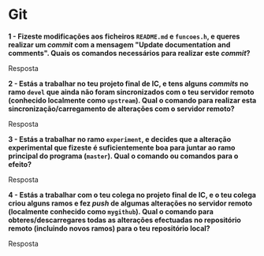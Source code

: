 # Git

**1 - Fizeste modificações aos ficheiros `README.md` e `funcoes.h`, e queres
realizar um _commit_ com a mensagem "Update documentation and comments". Quais
os comandos necessários para realizar este _commit_?**

Resposta

**2 - Estás a trabalhar no teu projeto final de IC, e tens alguns _commits_ no
ramo `devel` que ainda não foram sincronizados com o teu servidor remoto
(conhecido localmente como `upstream`). Qual o comando para realizar esta
sincronização/carregamento de alterações com o servidor remoto?**

Resposta

**3 - Estás a trabalhar no ramo `experiment`, e decides que a alteração
experimental que fizeste é suficientemente boa para juntar ao ramo principal do
programa (`master`). Qual o comando ou comandos para o efeito?**

Resposta

**4 - Estás a trabalhar com o teu colega no projeto final de IC, e o teu colega
criou alguns ramos e fez _push_ de algumas alterações no servidor remoto
(localmente conhecido como `mygithub`). Qual o comando para
obteres/descarregares todas as alterações efectuadas no repositório remoto
(incluindo novos ramos) para o teu repositório local?**

Resposta
